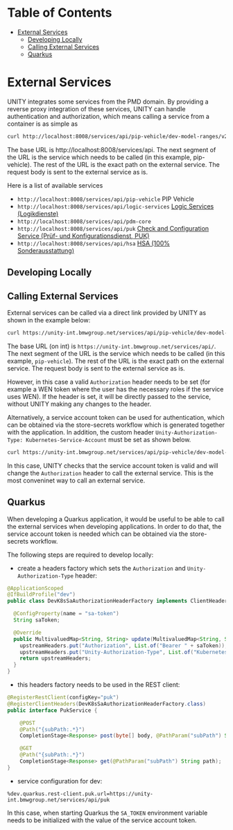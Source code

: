 # Table of Contents

<!-- START doctoc generated TOC please keep comment here to allow auto update -->
<!-- DON'T EDIT THIS SECTION, INSTEAD RE-RUN doctoc TO UPDATE -->

- [External Services](#external-services)
  - [Developing Locally](#developing-locally)
  - [Calling External Services](#calling-external-services)
  - [Quarkus](#quarkus)

<!-- END doctoc generated TOC please keep comment here to allow auto update -->

# External Services

UNITY integrates some services from the PMD domain. By providing a reverse proxy integration of these services,
UNITY can handle authentication and authorization, which means calling a service from a container is as simple as

```bash
curl http://localhost:8008/services/api/pip-vehicle/dev-model-ranges/v2:search -d '{}'
```

The base URL is http://localhost:8008/services/api. The next segment of the URL is the service which needs to be
called (in this example, pip-vehicle).
The rest of the URL is the exact path on the external service. The request body is sent to the external service as is.

Here is a list of available services

* `http://localhost:8008/services/api/pip-vehicle` PIP Vehicle
* `http://localhost:8008/services/api/logic-services`
  [Logic Services (Logikdienste)](https://pmd.bmwgroup.net/lexicon/app/term/LGCS)
* `http://localhost:8008/services/api/pdm-core`
* `http://localhost:8008/services/api/puk`
  [Check and Configuration Service (Prüf- und Konfigurationsdienst, PUK)](https://pmd.bmwgroup.net/lexicon/app/term/PUK)
* `http://localhost:8008/services/api/hsa`
  [HSA (100% Sonderausstattung)](https://pmd.bmwgroup.net/lexicon/app/term/HSA)

## Developing Locally

## Calling External Services

External services can be called via a direct link provided by UNITY as shown in the example below:

```bash
curl https://unity-int.bmwgroup.net/services/api/pip-vehicle/dev-model-ranges/v2:search -d '{}' -H 'Authorization: Bearer <token>'
```

The base URL (on int) is `https://unity-int.bmwgroup.net/services/api/`.
The next segment of the URL is the service which needs to be called (in this example, `pip-vehicle`).
The rest of the URL is the exact path on the external service. The request body is sent to the external service as is.

However, in this case a valid `Authorization` header needs to be set (for example a WEN token where the user has the
necessary roles if the service uses WEN). If the header is set, it will be directly passed to the service,
without UNITY making any changes to the header.

Alternatively, a service account token can be used for authentication, which can be obtained via the store-secrets
workflow which is generated together with the application.
In addition, the custom header `Unity-Authorization-Type: Kubernetes-Service-Account` must be set as shown below.

```bash
curl https://unity-int.bmwgroup.net/services/api/pip-vehicle/dev-model-ranges/v2:search -d '{}' -H 'Authorization: Bearer <sa-token>' -H 'Unity-Authorization-Type: Kubernetes-Service-Account'
```

In this case, UNITY checks that the service account token is valid and will change the `Authorization` header to call
the external service. This is the most conveninet way to call an external service.

## Quarkus

When developing a Quarkus application, it would be useful to be able to call the external services when developing
applications. In order to do that, the service account token is
needed which can be obtained via the store-secrets workflow.

The following steps are required to develop locally:

- create a headers factory which sets the `Authorization` and `Unity-Authorization-Type` header:

```java
@ApplicationScoped
@IfBuildProfile("dev")
public class DevK8sSaAuthorizationHeaderFactory implements ClientHeadersFactory {

  @ConfigProperty(name = "sa-token")
  String saToken;

  @Override
  public MultivaluedMap<String, String> update(MultivaluedMap<String, String> downstreamHeaders, MultivaluedMap<String, String> upstreamHeaders) {
    upstreamHeaders.put("Authorization", List.of("Bearer " + saToken));
    upstreamHeaders.put("Unity-Authorization-Type", List.of("Kubernetes-Service-Account"));
    return upstreamHeaders;
  }
}
```

- this headers factory needs to be used in the REST client:

```java
@RegisterRestClient(configKey="puk")
@RegisterClientHeaders(DevK8sSaAuthorizationHeaderFactory.class)
public interface PukService {

    @POST
    @Path("{subPath:.*}")
    CompletionStage<Response> post(byte[] body, @PathParam("subPath") String path);

    @GET
    @Path("{subPath:.*}")
    CompletionStage<Response> get(@PathParam("subPath") String path);
}
```

- service configuration for dev:

```properties
%dev.quarkus.rest-client.puk.url=https://unity-int.bmwgroup.net/services/api/puk
```

In this case, when starting Quarkus the `SA_TOKEN` environment variable needs to be initialized with the value of the
service account token.

